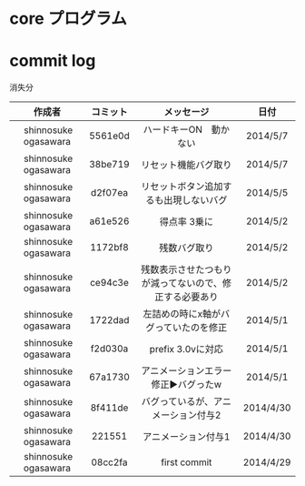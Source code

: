 # core プログラム

# commit log
消失分

| 作成者  | コミット  | メッセージ  | 日付  |
| :--:  | :--:  | :--:  | :--:  |
|  shinnosuke ogasawara | 5561e0d | ハードキーON　動かない  | 2014/5/7  |
|  shinnosuke ogasawara | 38be719 | リセット機能バグ取り  | 2014/5/7  |
|  shinnosuke ogasawara | d2f07ea | リセットボタン追加するも出現しないバグ  | 2014/5/5  |
|  shinnosuke ogasawara | a61e526 | 得点率 3乗に  | 2014/5/2  |
|  shinnosuke ogasawara | 1172bf8 | 残数バグ取り  | 2014/5/2  |
|  shinnosuke ogasawara | ce94c3e | 残数表示させたつもりが減ってないので、修正する必要あり  | 2014/5/2  |
|  shinnosuke ogasawara | 1722dad | 左詰めの時にx軸がバグっていたのを修正 | 2014/5/1  |
|  shinnosuke ogasawara | f2d030a | prefix 3.0vに対応 | 2014/5/1  |
|  shinnosuke ogasawara | 67a1730 | アニメーションエラー修正▶︎バグったw  | 2014/5/1  |
|  shinnosuke ogasawara | 8f411de | バグっているが、アニメーション付与2 | 2014/4/30 |
|  shinnosuke ogasawara | 221551  | アニメーション付与1 | 2014/4/30 |
|  shinnosuke ogasawara | 08cc2fa | first commit  | 2014/4/29 |
